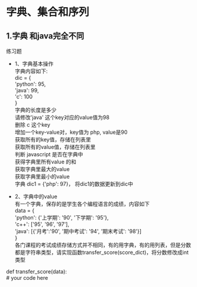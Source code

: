 # 字典、集合和序列  
## 1.字典 和java完全不同  
练习题  
* 1、字典基本操作  
字典内容如下:  
dic = {  
    'python': 95,  
    'java': 99,  
    'c': 100  
    }  
字典的长度是多少  
请修改'java' 这个key对应的value值为98  
删除 c 这个key  
增加一个key-value对，key值为 php, value是90  
获取所有的key值，存储在列表里  
获取所有的value值，存储在列表里  
判断 javascript 是否在字典中  
获得字典里所有value 的和  
获取字典里最大的value  
获取字典里最小的value  
字典 dic1 = {'php': 97}， 将dic1的数据更新到dic中  

* 2、字典中的value  
有一个字典，保存的是学生各个编程语言的成绩，内容如下  
data = {  
        'python': {'上学期': '90', '下学期': '95'},   
        'c++': ['95', '96', '97'],  
        'java': [{'月考':'90', '期中考试': '94', '期末考试': '98'}]  
        }  
各门课程的考试成绩存储方式并不相同，有的用字典，有的用列表，但是分数都是字符串类型，请实现函数transfer_score(score_dict)，将分数修改成int类型  
   
def transfer_score(data):  
    # your code here  

